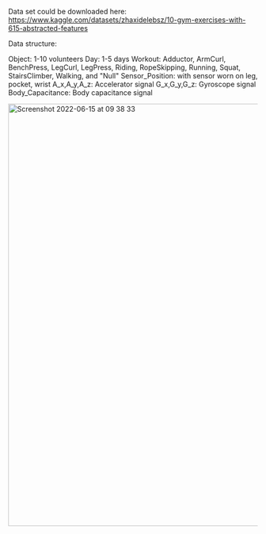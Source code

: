 
Data set could be downloaded here: 
https://www.kaggle.com/datasets/zhaxidelebsz/10-gym-exercises-with-615-abstracted-features

Data structure: 

Object: 1-10 volunteers
Day: 1-5 days
Workout: Adductor, ArmCurl, BenchPress, LegCurl, LegPress, Riding, RopeSkipping, Running, Squat, StairsClimber, Walking, and "Null"
Sensor_Position: with sensor worn on leg, pocket, wrist
A_x,A_y,A_z: Accelerator signal
G_x,G_y,G_z: Gyroscope signal 
Body_Capacitance: Body capacitance signal



<img width="853" alt="Screenshot 2022-06-15 at 09 38 33" src="https://user-images.githubusercontent.com/12549420/173771312-7ca6049e-f01d-4af1-9e7e-8a801a240fff.png">


